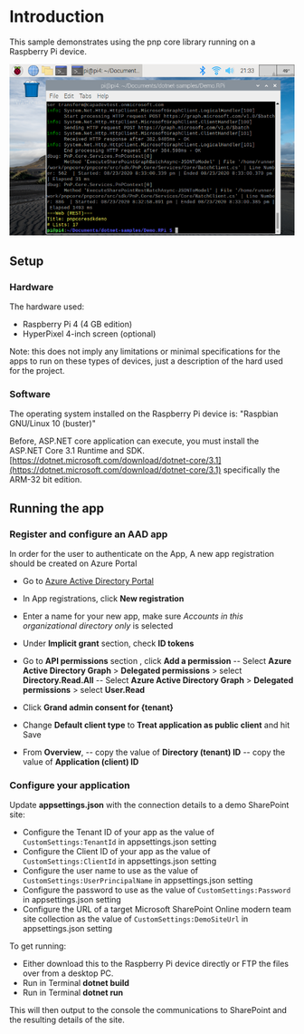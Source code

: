 # Introduction

This sample demonstrates using the pnp core library running on a Raspberry Pi device.

![Sample Screenshot](doc-assets/screenshot_pi_example.png)

## Setup

### Hardware

The hardware used:

- Raspberry Pi 4 (4 GB edition)
- HyperPixel 4-inch screen (optional)

Note: this does not imply any limitations or minimal specifications for the apps to run on these 
types of devices, just a description of the hard used for the project.

### Software

The operating system installed on the Raspberry Pi device is: "Raspbian GNU/Linux 10 (buster)"

Before, ASP.NET core application can execute, you must install the ASP.NET Core 3.1 Runtime and SDK.
[https://dotnet.microsoft.com/download/dotnet-core/3.1](https://dotnet.microsoft.com/download/dotnet-core/3.1)
specifically the ARM-32 bit edition.

## Running the app

### Register and configure an AAD app

In order for the user to authenticate on the App, A new app registration should be created on Azure Portal

- Go to [Azure Active Directory Portal](https://aad.portal.azure.com)

- In App registrations, click __New registration__

- Enter a name for your new app, make sure *Accounts in this organizational directory only* is selected

- Under __Implicit grant__ section, check __ID tokens__

- Go to __API permissions__ section , click __Add a permission__
-- Select __Azure Active Directory Graph__ > __Delegated permissions__ > select __Directory.Read.All__
-- Select __Azure Active Directory Graph__ > __Delegated permissions__ > select __User.Read__

- Click __Grand admin consent for {tenant}__

- Change __Default client type__ to __Treat application as public client__ and hit Save 

- From __Overview__,
-- copy the value of __Directory (tenant) ID__
-- copy the value of __Application (client) ID__

### Configure your application

Update **appsettings.json** with the connection details to a demo SharePoint site:

- Configure the Tenant ID of your app as the value of `CustomSettings:TenantId` in appsettings.json setting
- Configure the Client ID of your app as the value of `CustomSettings:ClientId` in appsettings.json setting
- Configure the user name to use as the value of `CustomSettings:UserPrincipalName` in appsettings.json setting
- Configure the password to use as the value of `CustomSettings:Password` in appsettings.json setting
- Configure the URL of a target Microsoft SharePoint Online modern team site collection as the value of `CustomSettings:DemoSiteUrl` in appsettings.json setting

To get running:

- Either download this to the Raspberry Pi device directly or FTP the files over from a desktop PC.
- Run in Terminal **dotnet build**
- Run in Terminal **dotnet run**

This will then output to the console the communications to SharePoint and the resulting details of the site.